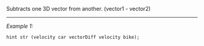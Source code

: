 Subtracts one 3D vector from another. (vector1 - vector2)


---
*Example 1:*
```sqf
hint str (velocity car vectorDiff velocity bike);
```